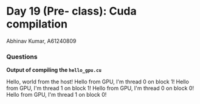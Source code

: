 # Day 19 (Pre- class): Cuda compilation

Abhinav Kumar, A61240809

### Questions

**Output of compiling the `hello_gpu.cu`**

Hello, world from the host!
Hello from GPU, I'm thread 0 on block 1!
Hello from GPU, I'm thread 1 on block 1!
Hello from GPU, I'm thread 0 on block 0!
Hello from GPU, I'm thread 1 on block 0!
